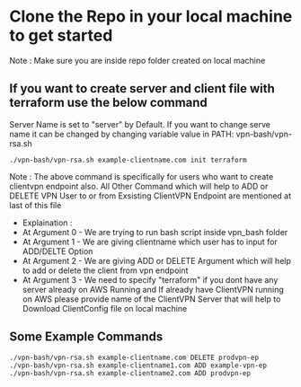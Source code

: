 # Clone the Repo in your local machine to get started
Note : Make sure you are inside repo folder created on local machine

## If you want to create server and client file with terraform use the below command
Server Name is set to "server" by Default. If you want to change serve name it can be changed by changing variable value in PATH: vpn-bash/vpn-rsa.sh
```
./vpn-bash/vpn-rsa.sh example-clientname.com init terraform
```
Note : The above command is specifically for users who want to create clientvpn endpoint also. All Other Command which will help to ADD or DELETE VPN User to or from Exsisting ClientVPN Endpoint are mentioned at last of this file
- Explaination : 
 - At Argument 0 - We are trying to run bash script inside vpn_bash folder
 - At Argument 1 - We are giving clientname which user has to input for ADD/DELTE Option
 - At Argument 2 - We are giving ADD or DELETE Argument which will help to add or delete the client from vpn endpoint
 - At Argument 3 - We need to specify "terraform" if you dont have any server already on AWS Running and If already have ClientVPN running on AWS                             please provide name of the ClientVPN Server that will help to Download ClientConfig file on local machine
## Some Example Commands
```
./vpn-bash/vpn-rsa.sh example-clientname.com DELETE prodvpn-ep
./vpn-bash/vpn-rsa.sh example-clientname1.com ADD example-vpn-ep
./vpn-bash/vpn-rsa.sh example-clientname2.com ADD prodvpn-ep
```

